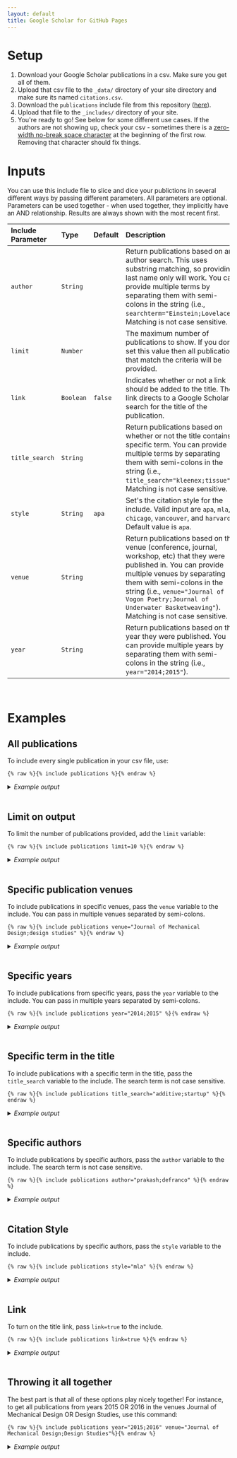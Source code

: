 ```yaml
---
layout: default
title: Google Scholar for GitHub Pages
---
```


# Setup
1. Download your Google Scholar publications in a csv. Make sure you get all of them. 
2. Upload that csv file to the `_data/` directory of your site directory and make sure its named `citations.csv`.
3. Download the `publications` include file from this repository ([here](https://github.com/cmccomb/google-scholar-for-github-pages/blob/main/_includes/publications)).
4. Upload that file to the `_includes/` directory of your site.
5. You're ready to go! See below for some different use cases. If the authors are not showing up, check your csv - sometimes there is a [zero-width no-break space character](https://unicode-table.com/en/FEFF/) at the beginning of the first row. Removing that character should fix things. 

# Inputs
You can use this include file to slice and dice your publictions in several different ways by passing different parameters. All parameters are optional. Parameters can be used together - when used together, they implicitly have an AND relationship. Results are always shown with the most recent first. 

| Include Parameter | Type | Default | Description |
| :---------------- | :--- | :------ | :---------- |
| `author` | `String` |  | Return publications based on an author search. This uses substring matching, so providing last name only will work. You can provide multiple terms by separating them with semi-colons in the string (i.e., `searchterm="Einstein;Lovelace"`). Matching is not case sensitive. |
| `limit` | `Number` |  | The maximum number of publications to show. If you don't set this value then all publications that match the criteria will be provided. 
| `link` | `Boolean` | `false` | Indicates whether or not a link should be added to the title. The link directs to a Google Scholar search for the title of the publication. |
| `title_search` | `String` |   | Return publications based on whether or not the title contains a specific term. You can provide multiple terms by separating them with semi-colons in the string (i.e., `title_search="kleenex;tissue"`). Matching is not case sensitive. |
| `style` | `String` | `apa` | Set's the citation style for the include. Valid input are `apa`, `mla`, `chicago`, `vancouver`, and `harvard`. Default value is `apa`. |
| `venue` | `String` |   | Return publications based on the venue (conference, journal, workshop, etc) that they were published in. You can provide multiple venues by separating them with semi-colons in the string (i.e., `venue="Journal of Vogon Poetry;Journal of Underwater Basketweaving"`). Matching is not case sensitive. |
| `year` | `String` |   | Return publications based on the year they were published. You can provide multiple years by separating them with semi-colons in the string (i.e., `year="2014;2015"`). |


<br/>

# Examples

## All publications
To include every single publication in your csv file, use:

```liquid
{% raw %}{% include publications %}{% endraw %}
```

<details>
<summary><i>Example output</i></summary>
{% include publications %}
</details>
<br/>

## Limit on output
To limit the number of publications provided, add the `limit` variable:

```liquid
{% raw %}{% include publications limit=10 %}{% endraw %}
```

<details>
<summary><i>Example output</i></summary>
{% include publications limit=10 %}
</details>
<br/>

  
## Specific publication venues
To include publications in specific venues, pass the `venue` variable to the include. You can pass in multiple venues separated by semi-colons.

```liquid
{% raw %}{% include publications venue="Journal of Mechanical Design;design studies" %}{% endraw %}
```

<details>
<summary><i>Example output</i></summary>
{% include publications venue="Journal of Mechanical Design;Design Studies" %}
</details>
<br/>

## Specific years
To include publications from specific years, pass the `year` variable to the include. You can pass in multiple years separated by semi-colons.

```liquid
{% raw %}{% include publications year="2014;2015" %}{% endraw %}
```

<details>
<summary><i>Example output</i></summary>
{% include publications year="2014;2015" %}
</details>
<br/>



## Specific term in the title
To include publications with a specific term in the title, pass the `title_search` variable to the include. The search term is not case sensitive.

```liquid
{% raw %}{% include publications title_search="additive;startup" %}{% endraw %}
```

<details>
<summary><i>Example output</i></summary>
{% include publications title_search="additive;startup" %}
</details>
<br/>



## Specific authors
To include publications by specific authors, pass the `author` variable to the include. The search term is not case sensitive.

```liquid
{% raw %}{% include publications author="prakash;defranco" %}{% endraw %}
```

<details>
<summary><i>Example output</i></summary>
{% include publications author="prakash;defranco" %}
</details>
<br/>


## Citation Style
To include publications by specific authors, pass the `style` variable to the include.

```liquid
{% raw %}{% include publications style="mla" %}{% endraw %}
```

<details>
<summary><i>Example output</i></summary>
  <ul>
    <li> MLA
      {% include publications style="mla" limit=1 %}      
    </li>
    <li> APA
      {% include publications style="apa" limit=1 %}
    </li>
    <li> Chicago
      {% include publications style="chicago" limit=1 %}
    </li>
    <li> Harvard
      {% include publications style="harvard" limit=1 %}
    </li>
    <li> Vancouver
      {% include publications style="vancouver" limit=1 %}
    </li>
  </ul>
</details>
<br/>



## Link
To turn on the title link, pass `link=true` to the include.

```liquid
{% raw %}{% include publications link=true %}{% endraw %}
```

<details>
<summary><i>Example output</i></summary>
  <ul>
    <li> With link
      {% include publications limit=1 %}      
    </li>
    <li> Without link
      {% include publications link=true limit=1 %}
    </li>
  </ul>
</details>
<br/>



## Throwing it all together
The best part is that all of these options play nicely together! For instance, to get all publications from years 2015 OR 2016 in the venues Journal of Mechanical Design OR Design Studies, use this command:

```liquid
{% raw %}{% include publications year="2015;2016" venue="Journal of Mechanical Design;Design Studies"%}{% endraw %}
```

<details>
<summary><i>Example output</i></summary>
{% include publications year="2015;2016" venue="Journal of Mechanical Design;Design Studies"%}
</details>
